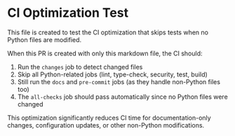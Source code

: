 # CI Optimization Test

This file is created to test the CI optimization that skips tests when no Python files are modified.

When this PR is created with only this markdown file, the CI should:

1. Run the `changes` job to detect changed files
2. Skip all Python-related jobs (lint, type-check, security, test, build)
3. Still run the `docs` and `pre-commit` jobs (as they handle non-Python files too)
4. The `all-checks` job should pass automatically since no Python files were changed

This optimization significantly reduces CI time for documentation-only changes, configuration updates, or other non-Python modifications.
